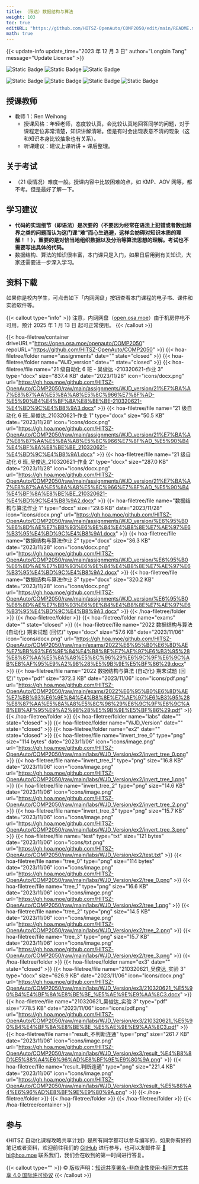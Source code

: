 ```yaml
---
title: （限选）数据结构与算法
weight: 103
toc: true
editURL: "https://github.com/HITSZ-OpenAuto/COMP2050/edit/main/README.md"
math: true
---
```


{{< update-info update_time="2023 年 12 月 3 日" author="Longbin Tang" message="Update License" >}}


<div class="img-div hx-mt-4 hx-flex-row hx-justify-start hx-items-center">

![Static Badge](https://img.shields.io/badge/%E8%80%83%E6%9F%A5%E8%AF%BE-green)  ![Static Badge](https://img.shields.io/badge/%E9%99%90%E9%80%89%E8%AF%BE-green)  ![Static Badge](https://img.shields.io/badge/%E5%AD%A6%E5%88%86-2-moccasin)

![Static Badge](https://img.shields.io/badge/%E6%88%90%E7%BB%A9%E6%9E%84%E6%88%90（21%E7%BA%A7）-gold)  ![Static Badge](https://img.shields.io/badge/%E4%BD%9C%E4%B8%9A-10%25-wheat)  ![Static Badge](https://img.shields.io/badge/%E5%AE%9E%E9%AA%8C-20%25-wheat)  ![Static Badge](https://img.shields.io/badge/%E4%BD%9C%E4%B8%9A-70%25-wheat) 

</div>

## 授课教师

- 教师 1：Ren Weihong
  - 授课风格：年轻老师，态度较认真，会比较认真地回答同学的问题，对于课程定位非常清楚，知识讲解清晰。但是有时会出现表意不清的现象（这和知识本身比较抽象也有关系）。
  - 听课建议：建议上课听讲 + 课后整理。

## 关于考试
- （21 级情况）难度一般。授课内容中比较困难的点，如 KMP、AOV 网等，都不考。但是最好了解一下。

## 学习建议
- **代码的实现细节（即语法）是次要的（不要因为经常在语法上犯错或者数组越界之类的问题而认为这门课“难”而心生逃避，这样会妨碍对知识本质的理解！！），重要的是对恰当地组织数据以及分治等算法思想的理解。考试也不需要写出具体的代码。**
- 数据结构、算法的知识很丰富，本门课只是入门，如果日后用到有关知识，大家还需要进一步深入学习。

## 资料下载

如果你是校内学生，可点击如下「内网网盘」按钮查看本门课程的电子书、课件和实验软件等。

{{< callout type="info" >}}
  注意，内网网盘（[open.osa.moe](https://open.osa.moe/openauto)）由于机房停电不可用，预计 2025 年 1 月 13 日 起可正常使用。
{{< /callout >}}

{{< hoa-filetree/container driveURL="https://open.osa.moe/openauto/COMP2050" repoURL="https://github.com/HITSZ-OpenAuto/COMP2050" >}}
  {{< hoa-filetree/folder name="assignments" date="" state="closed" >}}
  {{< hoa-filetree/folder name="WJD_version" date="" state="closed" >}}
    {{< hoa-filetree/file name="21 级自动化 6 班 - 吴俊达 -210320621-作业 3" type="docx" size="837.4 KB" date="2023/11/28" icon="icons/docx.png" url="https://gh.hoa.moe/github.com/HITSZ-OpenAuto/COMP2050/raw/main/assignments/WJD_version/21%E7%BA%A7%E8%87%AA%E5%8A%A8%E5%8C%966%E7%8F%AD-%E5%90%B4%E4%BF%8A%E8%BE%BE-210320621-%E4%BD%9C%E4%B8%9A3.docx" >}}
    {{< hoa-filetree/file name="21 级自动化 6 班_吴俊达_210320621-作业 1" type="docx" size="50.5 KB" date="2023/11/28" icon="icons/docx.png" url="https://gh.hoa.moe/github.com/HITSZ-OpenAuto/COMP2050/raw/main/assignments/WJD_version/21%E7%BA%A7%E8%87%AA%E5%8A%A8%E5%8C%966%E7%8F%AD_%E5%90%B4%E4%BF%8A%E8%BE%BE_210320621-%E4%BD%9C%E4%B8%9A1.docx" >}}
    {{< hoa-filetree/file name="21 级自动化 6 班_吴俊达_210320621-作业 2" type="docx" size="287.0 KB" date="2023/11/28" icon="icons/docx.png" url="https://gh.hoa.moe/github.com/HITSZ-OpenAuto/COMP2050/raw/main/assignments/WJD_version/21%E7%BA%A7%E8%87%AA%E5%8A%A8%E5%8C%966%E7%8F%AD_%E5%90%B4%E4%BF%8A%E8%BE%BE_210320621-%E4%BD%9C%E4%B8%9A2.docx" >}}
    {{< hoa-filetree/file name="数据结构与算法作业 1" type="docx" size="29.6 KB" date="2023/11/28" icon="icons/docx.png" url="https://gh.hoa.moe/github.com/HITSZ-OpenAuto/COMP2050/raw/main/assignments/WJD_version/%E6%95%B0%E6%8D%AE%E7%BB%93%E6%9E%84%E4%B8%8E%E7%AE%97%E6%B3%95%E4%BD%9C%E4%B8%9A1.docx" >}}
    {{< hoa-filetree/file name="数据结构与算法作业 2" type="docx" size="36.3 KB" date="2023/11/28" icon="icons/docx.png" url="https://gh.hoa.moe/github.com/HITSZ-OpenAuto/COMP2050/raw/main/assignments/WJD_version/%E6%95%B0%E6%8D%AE%E7%BB%93%E6%9E%84%E4%B8%8E%E7%AE%97%E6%B3%95%E4%BD%9C%E4%B8%9A2.docx" >}}
    {{< hoa-filetree/file name="数据结构与算法作业 3" type="docx" size="320.2 KB" date="2023/11/28" icon="icons/docx.png" url="https://gh.hoa.moe/github.com/HITSZ-OpenAuto/COMP2050/raw/main/assignments/WJD_version/%E6%95%B0%E6%8D%AE%E7%BB%93%E6%9E%84%E4%B8%8E%E7%AE%97%E6%B3%95%E4%BD%9C%E4%B8%9A3.docx" >}}
  {{< /hoa-filetree/folder >}}
  {{< /hoa-filetree/folder >}}
  {{< hoa-filetree/folder name="exams" date="" state="closed" >}}
    {{< hoa-filetree/file name="2022 数据结构与算法 (自动化) 期末试题 (回忆)" type="docx" size="57.6 KB" date="2023/11/06" icon="icons/docx.png" url="https://gh.hoa.moe/github.com/HITSZ-OpenAuto/COMP2050/raw/main/exams/2022%E6%95%B0%E6%8D%AE%E7%BB%93%E6%9E%84%E4%B8%8E%E7%AE%97%E6%B3%95%28%E8%87%AA%E5%8A%A8%E5%8C%96%29%E6%9C%9F%E6%9C%AB%E8%AF%95%E9%A2%98%28%E5%9B%9E%E5%BF%86%29.docx" >}}
    {{< hoa-filetree/file name="2022 数据结构与算法 (自动化) 期末试题 (回忆)" type="pdf" size="372.3 KB" date="2023/11/06" icon="icons/pdf.png" url="https://gh.hoa.moe/github.com/HITSZ-OpenAuto/COMP2050/raw/main/exams/2022%E6%95%B0%E6%8D%AE%E7%BB%93%E6%9E%84%E4%B8%8E%E7%AE%97%E6%B3%95%28%E8%87%AA%E5%8A%A8%E5%8C%96%29%E6%9C%9F%E6%9C%AB%E8%AF%95%E9%A2%98%28%E5%9B%9E%E5%BF%86%29.pdf" >}}
  {{< /hoa-filetree/folder >}}
  {{< hoa-filetree/folder name="labs" date="" state="closed" >}}
  {{< hoa-filetree/folder name="WJD_Version" date="" state="closed" >}}
  {{< hoa-filetree/folder name="ex2" date="" state="closed" >}}
    {{< hoa-filetree/file name="invert_tree_0" type="png" size="114 bytes" date="2023/11/06" icon="icons/image.png" url="https://gh.hoa.moe/github.com/HITSZ-OpenAuto/COMP2050/raw/main/labs/WJD_Version/ex2/invert_tree_0.png" >}}
    {{< hoa-filetree/file name="invert_tree_1" type="png" size="16.8 KB" date="2023/11/06" icon="icons/image.png" url="https://gh.hoa.moe/github.com/HITSZ-OpenAuto/COMP2050/raw/main/labs/WJD_Version/ex2/invert_tree_1.png" >}}
    {{< hoa-filetree/file name="invert_tree_2" type="png" size="14.6 KB" date="2023/11/06" icon="icons/image.png" url="https://gh.hoa.moe/github.com/HITSZ-OpenAuto/COMP2050/raw/main/labs/WJD_Version/ex2/invert_tree_2.png" >}}
    {{< hoa-filetree/file name="invert_tree_3" type="png" size="15.7 KB" date="2023/11/06" icon="icons/image.png" url="https://gh.hoa.moe/github.com/HITSZ-OpenAuto/COMP2050/raw/main/labs/WJD_Version/ex2/invert_tree_3.png" >}}
    {{< hoa-filetree/file name="test" type="txt" size="121 bytes" date="2023/11/06" icon="icons/txt.png" url="https://gh.hoa.moe/github.com/HITSZ-OpenAuto/COMP2050/raw/main/labs/WJD_Version/ex2/test.txt" >}}
    {{< hoa-filetree/file name="tree_0" type="png" size="114 bytes" date="2023/11/06" icon="icons/image.png" url="https://gh.hoa.moe/github.com/HITSZ-OpenAuto/COMP2050/raw/main/labs/WJD_Version/ex2/tree_0.png" >}}
    {{< hoa-filetree/file name="tree_1" type="png" size="16.6 KB" date="2023/11/06" icon="icons/image.png" url="https://gh.hoa.moe/github.com/HITSZ-OpenAuto/COMP2050/raw/main/labs/WJD_Version/ex2/tree_1.png" >}}
    {{< hoa-filetree/file name="tree_2" type="png" size="14.5 KB" date="2023/11/06" icon="icons/image.png" url="https://gh.hoa.moe/github.com/HITSZ-OpenAuto/COMP2050/raw/main/labs/WJD_Version/ex2/tree_2.png" >}}
    {{< hoa-filetree/file name="tree_3" type="png" size="15.7 KB" date="2023/11/06" icon="icons/image.png" url="https://gh.hoa.moe/github.com/HITSZ-OpenAuto/COMP2050/raw/main/labs/WJD_Version/ex2/tree_3.png" >}}
  {{< /hoa-filetree/folder >}}
  {{< hoa-filetree/folder name="ex3" date="" state="closed" >}}
    {{< hoa-filetree/file name="210320621_吴俊达_实验 3" type="docx" size="626.9 KB" date="2023/11/06" icon="icons/docx.png" url="https://gh.hoa.moe/github.com/HITSZ-OpenAuto/COMP2050/raw/main/labs/WJD_Version/ex3/210320621_%E5%90%B4%E4%BF%8A%E8%BE%BE_%E5%AE%9E%E9%AA%8C3.docx" >}}
    {{< hoa-filetree/file name="210320621_吴俊达_实验 3" type="pdf" size="778.5 KB" date="2023/11/06" icon="icons/pdf.png" url="https://gh.hoa.moe/github.com/HITSZ-OpenAuto/COMP2050/raw/main/labs/WJD_Version/ex3/210320621_%E5%90%B4%E4%BF%8A%E8%BE%BE_%E5%AE%9E%E9%AA%8C3.pdf" >}}
    {{< hoa-filetree/file name="result_不判断连通" type="png" size="261.7 KB" date="2023/11/06" icon="icons/image.png" url="https://gh.hoa.moe/github.com/HITSZ-OpenAuto/COMP2050/raw/main/labs/WJD_Version/ex3/result_%E4%B8%8D%E5%88%A4%E6%96%AD%E8%BF%9E%E9%80%9A.png" >}}
    {{< hoa-filetree/file name="result_判断连通" type="png" size="221.4 KB" date="2023/11/06" icon="icons/image.png" url="https://gh.hoa.moe/github.com/HITSZ-OpenAuto/COMP2050/raw/main/labs/WJD_Version/ex3/result_%E5%88%A4%E6%96%AD%E8%BF%9E%E9%80%9A.png" >}}
  {{< /hoa-filetree/folder >}}
  {{< /hoa-filetree/folder >}}
  {{< /hoa-filetree/folder >}}
{{< /hoa-filetree/container >}}

## 参与

《HITSZ 自动化课程攻略共享计划》是所有同学都可以参与编写的，如果你有好的笔记或者资料，欢迎前往我们的 [GitHub](https://github.com/HITSZ-OpenAuto) 进行参与，也可以发邮件至 [📮hi@hoa.moe](mailto:hi@hoa.moe) 联系我们，我们会在收到的第一时间进行答复。

{{< callout type="" >}}
  © 版权声明：[知识共享署名-非商业性使用-相同方式共享 4.0 国际许可协议](https://creativecommons.org/licenses/by-nc-sa/4.0/)
{{< /callout >}}
